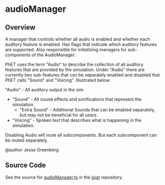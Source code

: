 # audioManager

## Overview

A manager that controls whether all audio is enabled and whether each auditory feature is enabled. Has flags that
indicate which auditory features are supported. Also responsible for initializing managers for sub-components
of the AudioManager.

PhET uses the term "Audio" to describe the collection of all auditory features that are provided by the simulation.
Under "Audio" there are currently two sub-features that can be separately enabled and disabled that PhET calls
"Sound" and "Voicing". Illustrated below:

"Audio" - All auditory output in the sim.
 - "Sound" - All sound effects and sonifications that represent the simulation.
   - "Extra Sound" - Additional Sounds that can be enabled separately, but may not be beneficial for all users.
 - "Voicing" - Spoken text that describes what is happening in the simulation.

 Disabling Audio will mute all subcomponents. But each subcomponent can be muted separately.

@author Jesse Greenberg



## Source Code

See the source for [audioManager.ts](https://github.com/phetsims/joist/blob/main/js/audioManager.ts) in the [joist](https://github.com/phetsims/joist) repository.
